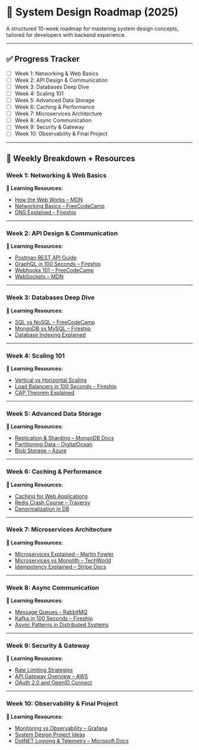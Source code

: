 # 🚀 System Design Roadmap (2025)


A structured 10-week roadmap for mastering system design concepts, tailored for developers with backend experience.

---

## ✅ Progress Tracker

- [ ] Week 1: Networking & Web Basics
- [ ] Week 2: API Design & Communication
- [ ] Week 3: Databases Deep Dive
- [ ] Week 4: Scaling 101
- [ ] Week 5: Advanced Data Storage
- [ ] Week 6: Caching & Performance
- [ ] Week 7: Microservices Architecture
- [ ] Week 8: Async Communication
- [ ] Week 9: Security & Gateway
- [ ] Week 10: Observability & Final Project

---

## 📅 Weekly Breakdown + Resources

### Week 1: Networking & Web Basics

**🔗 Learning Resources:**
- [How the Web Works – MDN](https://developer.mozilla.org/en-US/docs/Learn/Getting_started_with_the_web/How_the_Web_works)
- [Networking Basics – FreeCodeCamp](https://www.youtube.com/watch?v=qiQR5rTSshw)
- [DNS Explained – Fireship](https://www.youtube.com/watch?v=72snZctFFtA)

---

### Week 2: API Design & Communication

**🔗 Learning Resources:**
- [Postman REST API Guide](https://learning.postman.com/docs/getting-started/introduction/)
- [GraphQL in 100 Seconds – Fireship](https://www.youtube.com/watch?v=eIQh02xuVw4)
- [Webhooks 101 – FreeCodeCamp](https://www.freecodecamp.org/news/webhooks-explained/)
- [WebSockets – MDN](https://developer.mozilla.org/en-US/docs/Web/API/WebSockets_API)

---

### Week 3: Databases Deep Dive

**🔗 Learning Resources:**
- [SQL vs NoSQL – FreeCodeCamp](https://www.freecodecamp.org/news/sql-vs-nosql-explained/)
- [MongoDB vs MySQL – Fireship](https://www.youtube.com/watch?v=ZS_kXvOeQ5Y)
- [Database Indexing Explained](https://use-the-index-luke.com/)

---

### Week 4: Scaling 101

**🔗 Learning Resources:**
- [Vertical vs Horizontal Scaling](https://www.geeksforgeeks.org/scaling-horizontal-vs-vertical/)
- [Load Balancers in 100 Seconds – Fireship](https://www.youtube.com/watch?v=NAx76xx40jM)
- [CAP Theorem Explained](https://www.youtube.com/watch?v=k-Yaq8AHlFA)

---

### Week 5: Advanced Data Storage

**🔗 Learning Resources:**
- [Replication & Sharding – MongoDB Docs](https://www.mongodb.com/docs/manual/sharding/)
- [Partitioning Data – DigitalOcean](https://www.digitalocean.com/community/tutorials/understanding-database-sharding)
- [Blob Storage – Azure](https://learn.microsoft.com/en-us/azure/storage/blobs/storage-blobs-introduction)

---

### Week 6: Caching & Performance

**🔗 Learning Resources:**
- [Caching for Web Applications](https://developer.mozilla.org/en-US/docs/Web/HTTP/Caching)
- [Redis Crash Course – Traversy](https://www.youtube.com/watch?v=Hbt56gFj998)
- [Denormalization in DB](https://www.geeksforgeeks.org/denormalization-in-databases/)

---

### Week 7: Microservices Architecture

**🔗 Learning Resources:**
- [Microservices Explained – Martin Fowler](https://martinfowler.com/articles/microservices.html)
- [Microservices vs Monolith – TechWorld](https://www.youtube.com/watch?v=vvhC2zWrUvQ)
- [Idempotency Explained – Stripe Docs](https://stripe.com/docs/idempotency)

---

### Week 8: Async Communication

**🔗 Learning Resources:**
- [Message Queues – RabbitMQ](https://www.rabbitmq.com/tutorials/tutorial-one-dotnet.html)
- [Kafka in 100 Seconds – Fireship](https://www.youtube.com/watch?v=OtDxDvCpPL4)
- [Async Patterns in Distributed Systems](https://learn.microsoft.com/en-us/azure/architecture/patterns/async-request-reply)

---

### Week 9: Security & Gateway

**🔗 Learning Resources:**
- [Rate Limiting Strategies](https://www.abstractapi.com/guides/api-rate-limiting)
- [API Gateway Overview – AWS](https://docs.aws.amazon.com/apigateway/latest/developerguide/welcome.html)
- [OAuth 2.0 and OpenID Connect](https://auth0.com/docs/protocols/oauth2)

---

### Week 10: Observability & Final Project

**🔗 Learning Resources:**
- [Monitoring vs Observability – Grafana](https://grafana.com/blog/2021/01/27/observability-vs.-monitoring-whats-the-difference/)
- [System Design Project Ideas](https://github.com/donnemartin/system-design-primer#practice-examples)
- [DotNET Logging & Telemetry – Microsoft Docs](https://learn.microsoft.com/en-us/aspnet/core/fundamentals/logging/)
